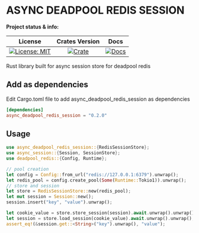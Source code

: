 # ASYNC DEADPOOL REDIS SESSION

**Project status & info:**

|                    License                     |              Crates Version               |                 Docs                 |
| :--------------------------------------------: | :---------------------------------------: | :----------------------------------: |
| [![License: MIT][license_badge]][license_link] | [![Crate][cratesio_badge]][cratesio_link] | [![Docs][docsrs_badge]][docsrs_link] |

Rust library built for async session store for deadpool redis


## Add as dependencies

Edit Cargo.toml file to add async_deadpool_redis_session as dependencies

```toml
[dependencies]
async_deadpool_redis_session = "0.2.0"
```

## Usage

```rust
use async_deadpool_redis_session::{RedisSessionStore};
use async_session::{Session, SessionStore};
use deadpool_redis::{Config, Runtime};

// pool creation
let config = Config::from_url("redis://127.0.0.1:6379").unwrap();
let redis_pool = config.create_pool(Some(Runtime::Tokio1)).unwrap();
// store and session
let store = RedisSessionStore::new(redis_pool);
let mut session = Session::new();
session.insert("key", "value").unwrap();

let cookie_value = store.store_session(session).await.unwrap().unwrap();
let session = store.load_session(cookie_value).await.unwrap().unwrap();
assert_eq!(&session.get::<String>("key").unwrap(), "value");
```


[license_badge]: https://img.shields.io/github/license/iamsauravsharma/async_deadpool_redis_session.svg?style=for-the-badge
[license_link]: LICENSE
[cratesio_badge]: https://img.shields.io/crates/v/async_deadpool_redis_session.svg?style=for-the-badge
[cratesio_link]: https://crates.io/crates/async_deadpool_redis_session
[docsrs_badge]: https://img.shields.io/docsrs/async_deadpool_redis_session/latest?style=for-the-badge
[docsrs_link]: https://docs.rs/async_deadpool_redis_session
